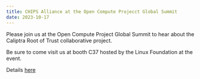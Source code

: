```yaml
---
title: CHIPS Alliance at the Open Compute Projecct Global Summit
date: 2023-10-17
---
```


Please join us at the Open Compute Project Global Summit to hear about the Caliptra Root of Trust collaborative project. 

Be sure to come visit us at booth C37 hosted by the Linux Foundation at the event. 

Details [here ](https://www.opencompute.org/summit/global-summit) 

